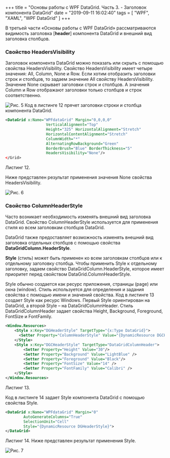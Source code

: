 +++
title = "Основы работы с WPF DataGrid. Часть 3. - Заголовок компонента DataGrid"
date = "2019-09-11 16:02:40"
tags = [
    "WPF",
    "XAML",
    "WPF DataGrid"
]
+++

В третьей части «Основы работы с WPF DataGrid» рассматриваются видимость заголовка [**header**] компонента DataGrid и внешний вид заголовка столбцов. 

<!--more-->

### Свойство HeadersVisibility
Заголовок компонента DataGrid можно показать или скрыть с помощью свойства HeadersVisibility. Свойство HeadersVisibility имеет четыре значения: All, Column, None и Row. Если хотим отобразить заголовки строк и столбцов, то задаем значение All свойству HeadersVisibility. Значение None скрывает заголовки строк и столбцов. А значения Column и Row отображают заголовки только столбцов и строк соответственно.

![Рис. 5](https://i.postimg.cc/fbdTZYDj/gb0005.jpg)
Код в листинге 12 прячет заголовки строки и столбца компонента DataGrid.
```xml
<DataGrid x:Name="WPFdataGrid" Margin="0,0,0,0"
                  VerticalAlignment="Top"
                  Height="325" HorizontalAlignment="Stretch"
                  HorizontalContentAlignment="Stretch"
                  ColumnWidth="*"
                  AlternatingRowBackground="Green"
                  BorderBrush="Blue" BorderThickness="5"
                  HeadersVisibility="None"/>
</Grid>
```
Листинг 12.

Ниже представлен результат применения значения None свойства HeadersVisibility.

![Рис. 6](https://i.postimg.cc/ydX13BJD/gb0006.jpg)

### Свойство ColumnHeaderStyle
Часто возникает необходимость изменять внешний вид заголовка DataGrid. Свойство ColumnHeaderStyle используется для применения стиля ко всем заголовкам столбцов DataGrid.

DataGrid также предоставляет возможность изменять внешний вид заголовка отдельных столбцов с помощью свойства **DataGridColumn.HeaderStyle**.

**Style** (стиль) может быть применен ко всем заголовкам столбцов или к отдельному заголовку столбца. Чтобы применить Style к отдельному заголовку, задаем свойство DataGridColumn.HeaderStyle, которое имеет приоритет перед свойством DataGrid.ColumnHeaderStyle.

Style обычно создается как ресурс приложения, страницы (page) или окна (window). Стиль используется для определения и задания свойства с помощью имени и значений свойства.
Код в листинге 13 создает Style как ресурс Windows. Первый Style ориентирован на DataGrid, а второй Style – на DataGridColumnHeader. Стиль DataGridColumnHeader задает свойства Height, Background, Foreground, FontSize и FontFamily.
```xml
<Window.Resources>
    <Style x:Key="DGHeaderStyle" TargetType="{x:Type DataGrid}">
      <Setter Property="ColumnHeaderStyle" Value="{DynamicResource DGCHeaderStyle}"/>
    </Style>
    <Style x:Key="DGCHeaderStyle" TargetType="DataGridColumnHeader">
        <Setter Property="Height" Value="30"/>
        <Setter Property="Background" Value="LightBlue" />
        <Setter Property="Foreground" Value="Black"/>
        <Setter Property="FontSize" Value="14" />
        <Setter Property="FontFamily" Value="Calibri" />
    </Style>
</Window.Resources>
```
Листинг 13.

Код в листинге 14 задает Style компонента DataGrid с помощью свойства Style.
```xml
<DataGrid x:Name="WPFdataGrid" Margin="0"
        AutoGenerateColumns="True"
        SelectionUnit="Cell"
        Style="{DynamicResource DGHeaderStyle}">
</DataGrid>
```
Листинг 14.
Ниже представлен результат применения Style.

![Рис. 7](https://i.postimg.cc/pTtVdydN/gb0007.jpg)